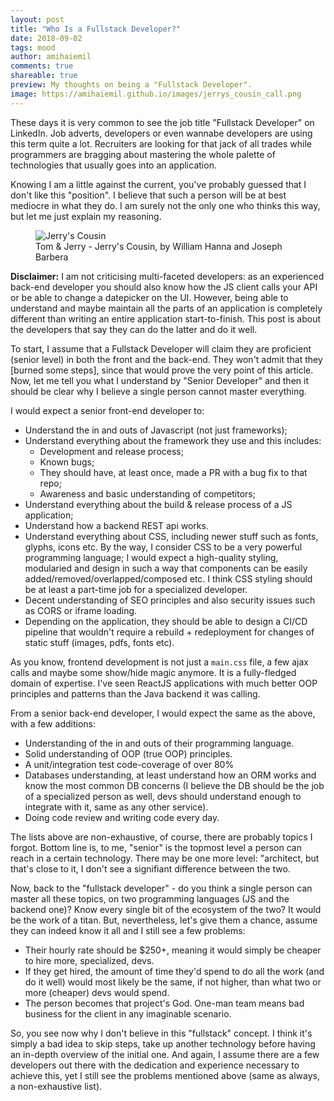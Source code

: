```yaml
---
layout: post
title: "Who Is a Fullstack Developer?"
date: 2018-09-02
tags: mood
author: amihaiemil
comments: true
shareable: true
preview: My thoughts on being a "Fullstack Developer".
image: https://amihaiemil.github.io/images/jerrys_cousin_call.png
---
```


These days it is very common to see the job title "Fullstack Developer" on LinkedIn.
Job adverts, developers or even wannabe developers are using this term quite a lot. Recruiters are looking for that jack of all trades while programmers are bragging about mastering the whole palette of technologies that usually goes into an application.

Knowing I am a little against the current, you've probably guessed that I don't like
this "position". I believe that such a person will be at best mediocre in what they do. I am surely not the only one who thinks this way, but let me just explain my reasoning.

<figure class="articleimg">
 <img src="{{page.image}}" alt="Jerry's Cousin">
 <figcaption>
 Tom & Jerry - Jerry's Cousin, by  William Hanna and Joseph Barbera
 </figcaption>
</figure>

**Disclaimer:** I am not criticising multi-faceted developers: as an experienced back-end developer you should also know how the JS client calls your API or be able to change a datepicker on the UI. However, being able to understand and maybe maintain all the parts of an application is completely different than writing an entire application start-to-finish. This post is about the developers that say they can do the latter and do it well.

To start, I assume that a Fullstack Developer will claim they are proficient (senior level) in both the front and the back-end. They won't admit that they [burned some steps], since that would prove the very point of this article. Now, let me tell you what I understand by "Senior Developer" and then it should be clear why I believe a single person cannot master everything.

I would expect a senior front-end developer to:

* Understand the in and outs of Javascript (not just frameworks);
* Understand everything about the framework they use and this includes:
    - Development and release process;
    - Known bugs;
    - They should have, at least once, made a PR with a bug fix to that repo;
    - Awareness and basic understanding of competitors;
* Understand everything about the build & release process of a JS application;
* Understand how a backend REST api works.
* Understand everything about CSS, including newer stuff such as fonts, glyphs, icons etc. By the way,
I consider CSS to be a very powerful programming language; I would expect a high-quality styling, modularied and design
in such a way that components can be easily added/removed/overlapped/composed etc. I think CSS styling should be at least a part-time job for a specialized developer.
* Decent understanding of SEO principles and also security issues such as CORS or iframe loading.
* Depending on the application, they should be able to design a CI/CD pipeline that wouldn't require a
rebuild + redeployment for changes of static stuff (images, pdfs, fonts etc).

As you know, frontend development is not just a ``main.css`` file, a few ajax calls and maybe some show/hide magic anymore. It is a fully-fledged domain of expertise. I've seen ReactJS applications with much better OOP principles and patterns than the Java backend it was calling.

From a senior back-end developer, I would expect the same as the above, with a few additions:

* Understanding of the in and outs of their programming language.
* Solid understanding of OOP (true OOP) principles.
* A unit/integration test code-coverage of over 80%
* Databases understanding, at least understand how an ORM works and know the most common DB concerns (I believe the DB should be the job of a specialized person as well, devs should understand enough to integrate with it, same as any other service).
* Doing code review and writing code every day.

The lists above are non-exhaustive, of course, there are probably topics I forgot. Bottom line is, to me, "senior" is the topmost level a person can reach in a certain technology. There may be one more level: "architect, but that's close to it, I don't see a signifiant difference between the two.

Now, back to the "fullstack developer" - do you think a single person can master all these topics, on two programming languages (JS and the backend one)? Know every single bit of the ecosystem of the two? It would be the work of a titan. But, nevertheless, let's give them a chance, assume they can indeed know it all and I still see a few problems:

* Their hourly rate should be $250+, meaning it would simply be cheaper to hire more, specialized, devs.
* If they get hired, the amount of time they'd spend to do all the work (and do it well) would most likely be the same, if not higher, than what two or more (cheaper) devs would spend.
* The person becomes that project's God. One-man team means bad business for the client in any imaginable scenario.

So, you see now why I don't believe in this "fullstack" concept. I think it's simply a bad idea to skip steps, take up another technology before having an in-depth overview of the initial one. And again, I assume there are a few developers out there with the dedication and experience necessary to achieve this, yet I still see the problems mentioned above (same as always, a non-exhaustive list). 
